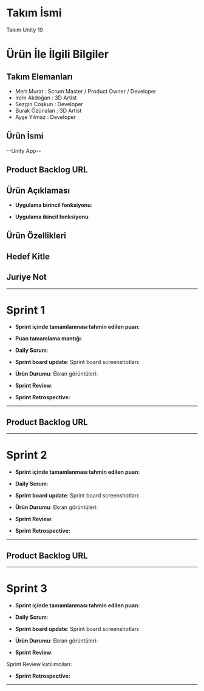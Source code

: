 # **Takım İsmi**

Takım Unity 19

# Ürün İle İlgili Bilgiler

## Takım Elemanları
- Mert Murat : Scrum Master / Product Owner / Developer
- İrem Akdoğan : 3D Artist
- Sezgin Coşkun : Developer
- Burak Özünalan : 3D Artist
- Ayşe Yılmaz : Developer

## Ürün İsmi

--Unity App--

## Product Backlog URL


## Ürün Açıklaması



- **Uygulama birincil fonksiyonu**: 

- **Uygulama ikincil fonksiyonu**: 

## Ürün Özellikleri


## Hedef Kitle



## Juriye Not



---

# Sprint 1

- **Sprint içinde tamamlanması tahmin edilen puan**: 


- **Puan tamamlama mantığı**:


- **Daily Scrum**: 

- **Sprint board update**: Sprint board screenshotları: 


- **Ürün Durumu**: Ekran görüntüleri:

- **Sprint Review**: 


- **Sprint Retrospective:**
  


---

## Product Backlog URL


---

# Sprint 2

- **Sprint içinde tamamlanması tahmin edilen puan**: 

- **Daily Scrum**:

- **Sprint board update**: Sprint board screenshotları: 



- **Ürün Durumu**: Ekran görüntüleri:
 
- **Sprint Review**: 


- **Sprint Retrospective:**



---

## Product Backlog URL


---

# Sprint 3

- **Sprint içinde tamamlanması tahmin edilen puan**: 


- **Daily Scrum**: 

- **Sprint board update**: Sprint board screenshotları: 



- **Ürün Durumu**: Ekran görüntüleri:
 

- **Sprint Review**: 

Sprint Review katılımcıları: 

- **Sprint Retrospective:**

 

---

